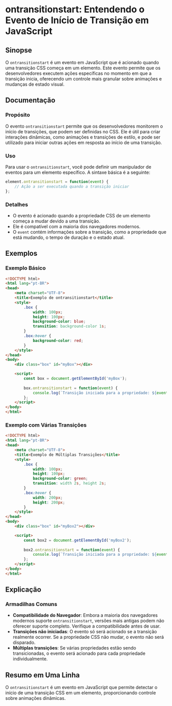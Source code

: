 <!--
Meta Description: # ontransitionstart: Entendendo o Evento de Início de Transição em JavaScript ## Sinopse O `ontransitionstart` é um evento em JavaScript que é acionad...
Meta Keywords: transição, ontransitionstart, evento, html, box
-->

# ontransitionstart: Entendendo o Evento de Início de Transição em JavaScript

## Sinopse
O `ontransitionstart` é um evento em JavaScript que é acionado quando uma transição CSS começa em um elemento. Este evento permite que os desenvolvedores executem ações específicas no momento em que a transição inicia, oferecendo um controle mais granular sobre animações e mudanças de estado visual.

## Documentação
### Propósito
O evento `ontransitionstart` permite que os desenvolvedores monitorem o início de transições, que podem ser definidas no CSS. Ele é útil para criar interações dinâmicas, como animações e transições de estilo, e pode ser utilizado para iniciar outras ações em resposta ao início de uma transição.

### Uso
Para usar o `ontransitionstart`, você pode definir um manipulador de eventos para um elemento específico. A sintaxe básica é a seguinte:

```javascript
element.ontransitionstart = function(event) {
    // Ação a ser executada quando a transição iniciar
};
```

### Detalhes
- O evento é acionado quando a propriedade CSS de um elemento começa a mudar devido a uma transição.
- Ele é compatível com a maioria dos navegadores modernos.
- O `event` contém informações sobre a transição, como a propriedade que está mudando, o tempo de duração e o estado atual.

## Exemplos
### Exemplo Básico

```html
<!DOCTYPE html>
<html lang="pt-BR">
<head>
    <meta charset="UTF-8">
    <title>Exemplo de ontransitionstart</title>
    <style>
        .box {
            width: 100px;
            height: 100px;
            background-color: blue;
            transition: background-color 1s;
        }
        .box:hover {
            background-color: red;
        }
    </style>
</head>
<body>
    <div class="box" id="myBox"></div>

    <script>
        const box = document.getElementById('myBox');
        
        box.ontransitionstart = function(event) {
            console.log(`Transição iniciada para a propriedade: ${event.propertyName}`);
        };
    </script>
</body>
</html>
```

### Exemplo com Várias Transições

```html
<!DOCTYPE html>
<html lang="pt-BR">
<head>
    <meta charset="UTF-8">
    <title>Exemplo de Múltiplas Transições</title>
    <style>
        .box {
            width: 100px;
            height: 100px;
            background-color: green;
            transition: width 2s, height 2s;
        }
        .box:hover {
            width: 200px;
            height: 200px;
        }
    </style>
</head>
<body>
    <div class="box" id="myBox2"></div>

    <script>
        const box2 = document.getElementById('myBox2');
        
        box2.ontransitionstart = function(event) {
            console.log(`Transição iniciada para a propriedade: ${event.propertyName}`);
        };
    </script>
</body>
</html>
```

## Explicação
### Armadilhas Comuns
- **Compatibilidade do Navegador**: Embora a maioria dos navegadores modernos suporte `ontransitionstart`, versões mais antigas podem não oferecer suporte completo. Verifique a compatibilidade antes de usar.
- **Transições não iniciadas**: O evento só será acionado se a transição realmente ocorrer. Se a propriedade CSS não mudar, o evento não será disparado.
- **Múltiplas transições**: Se várias propriedades estão sendo transicionadas, o evento será acionado para cada propriedade individualmente.

## Resumo em Uma Linha
O `ontransitionstart` é um evento em JavaScript que permite detectar o início de uma transição CSS em um elemento, proporcionando controle sobre animações dinâmicas.